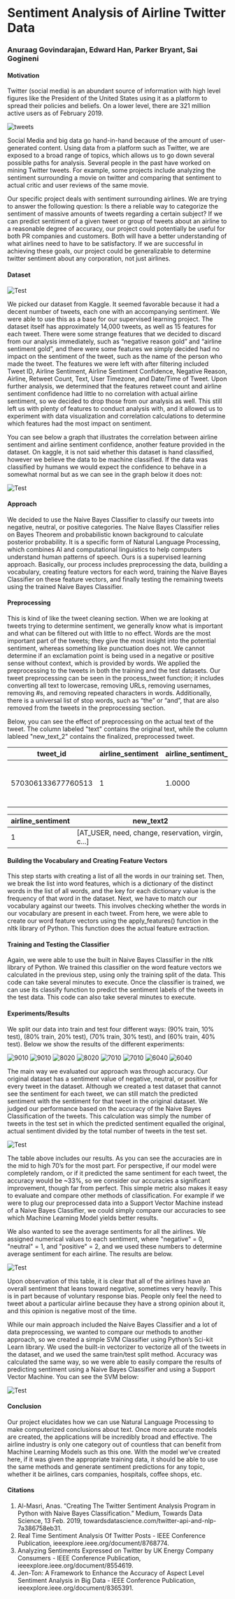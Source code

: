 # Sentiment Analysis of Airline Twitter Data

### Anuraag Govindarajan, Edward Han, Parker Bryant, Sai Gogineni


#### Motivation

Twitter (social media) is an abundant source of information with high level figures like the President of the United States using it as a platform to spread their policies and beliefs. On a lower level, there are 321 million active users as of February 2019.

![tweets](Images/tweetexample.png)

Social Media and big data go hand-in-hand because of the amount of user-generated content. Using data from a platform such as Twitter, we are exposed to a broad range of topics, which allows us to go down several possible paths for analysis. Several people in the past have worked on mining Twitter tweets. For example, some projects include analyzing the sentiment surrounding a movie on twitter and comparing that sentiment to actual critic and user reviews of the same movie.

Our specific project deals with sentiment surrounding airlines. We are trying to answer the following question: Is there a reliable way to categorize the sentiment of massive amounts of tweets regarding a certain subject? If we can predict sentiment of a given tweet or group of tweets about an airline to a reasonable degree of accuracy, our project could potentially be useful for both PR companies and customers. Both will have a better understanding of what airlines need to have to be satisfactory. If we are successful in achieving these goals, our project could be generalizable to determine twitter sentiment about any corporation, not just airlines.

#### Dataset

![Test](Images/wordcloud.png)

We picked our dataset from Kaggle. It seemed favorable because it had a decent number of tweets, each one with an accompanying sentiment. We were able to use this as a base for our supervised learning project. The dataset itself has approximately 14,000 tweets, as well as 15 features for each tweet. There were some strange features that we decided to discard from our analysis immediately, such as “negative reason gold” and “airline sentiment gold”, and there were some features we simply decided had no impact on the sentiment of the tweet, such as the name of the person who made the tweet. The features we were left with after filtering included Tweet ID, Airline Sentiment, Airline Sentiment Confidence, Negative Reason, Airline, Retweet Count, Text, User Timezone, and Date/Time of Tweet. Upon further analysis, we determined that the features retweet count and airline sentiment confidence had little to no correlation with actual airline sentiment, so we decided to drop those from our analysis as well. This still left us with plenty of features to conduct analysis with, and it allowed us to experiment with data visualization and correlation calculations to determine which features had the most impact on sentiment.

You can see below a graph that illustrates the correlation between airline sentiment and airline sentiment confidence, another feature provided in the dataset. On kaggle, it is not said whether this dataset is hand classified, however we believe the data to be machine classified. If the data was classified by humans we would expect the confidence to behave in a somewhat normal but as we can see in the graph below it does not:

![Test](Images/samplecorr.png)

#### Approach

We decided to use the Naive Bayes Classifier to classify our tweets into negative, neutral, or positive categories. The Naive Bayes Classifier relies on Bayes Theorem and probabilistic known background to calculate posterior probability. It is a specific form of Natural Language Processing, which combines AI and computational linguistics to help computers understand human patterns of speech. Ours is a supervised learning approach. Basically, our process includes preprocessing the data, building a vocabulary, creating feature vectors for each word, training the Naive Bayes Classifier on these feature vectors, and finally testing the remaining tweets using the trained Naive Bayes Classifier.

#### Preprocessing

This is kind of like the tweet cleaning section. When we are looking at tweets trying to determine sentiment, we generally know what is important and what can be filtered out with little to no effect. Words are the most important part of the tweets; they give the most insight into the potential sentiment, whereas something like punctuation does not. We cannot determine if an exclamation point is being used in a negative or positive sense without context, which is provided by words. We applied the preprocessing to the tweets in both the training and the test datasets. Our tweet preprocessing can be seen in the process_tweet function; it includes converting all text to lowercase, removing URLs, removing usernames, removing #s, and removing repeated characters in words. Additionally, there is a universal list of stop words, such as “the” or “and”, that are also removed from the tweets in the preprocessing section.

Below, you can see the effect of preprocessing on the actual text of the tweet. The column labeled "text" contains the original text, while the column lableed "new_text_2" contains the finalized, preprocessed tweet.

| tweet_id | airline_sentiment |	airline_sentiment_confidence |	negativereason |	negativereason_confidence |	airline |	retweet_count |	text |	tweet_created |	tweet_location |	user_timezone |	new_text | new_text2 |
| --- | --- | --- | --- | --- | --- | --- | --- | --- | --- | --- | --- | --- |
| 570306133677760513 |	1 |	1.0000 |	NaN |	NaN |	Virgin America |	0 |	@VirginAmerica Need to change reservation. Hav... |	2015-02-24 11:35:52 -0800 |	NaN |	Eastern Time (US & Canada) |	[@VirginAmerica, Need, change, reservation. h...] | [AT_USER, need, change, reservation, virgin, c...] |

| airline_sentiment | new_text2 |
| --- | --- |
| 1 | [AT_USER, need, change, reservation, virgin, c...] |

#### Building the Vocabulary and Creating Feature Vectors

This step starts with creating a list of all the words in our training set. Then, we break the list into word features, which is a dictionary of the distinct words in the list of all words, and the key for each dictionary value is the frequency of that word in the dataset. Next, we have to match our vocabulary against our tweets. This involves checking whether the words in our vocabulary are present in each tweet. From here, we were able to create our word feature vectors using the apply_features() function in the nltk library of Python. This function does the actual feature extraction.

#### Training and Testing the Classifier

Again, we were able to use the built in Naive Bayes Classifier in the nltk library of Python. We trained this classifier on the word feature vectors we calculated in the previous step, using only the training split of the data. This code can take several minutes to execute. Once the classifier is trained, we can use its classify function to predict the sentiment labels of the tweets in the test data. This code can also take several minutes to execute.

#### Experiments/Results

We split our data into train and test four different ways: (90% train, 10% test), (80% train, 20% test), (70% train, 30% test), and (60% train, 40% test). Below we show the results of the different experiments:

![9010](Images/9010/sw90.png) ![9010](Images/9010/uni90.png) 
![8020](Images/8020/sw80.png) ![8020](Images/8020/uni80.png) 
![7010](Images/7030/sw70.png) ![7010](Images/7030/uni70.png) 
![6040](Images/6040/sw60.png) ![6040](Images/6040/uni60.png) 


The main way we evaluated our approach was through accuracy. Our original dataset has a sentiment value of negative, neutral, or positive for every tweet in the dataset. Although we created a test dataset that cannot see the sentiment for each tweet, we can still match the predicted sentiment with the sentiment for that tweet in the original dataset. We judged our performance based on the accuracy of the Naive Bayes Classification of the tweets. This calculation was simply the number of tweets in the test set in which the predicted sentiment equalled the original, actual sentiment divided by the total number of tweets in the test set.

![Test](Images/accuracies.png)

The table above includes our results. As you can see the accuracies are in the mid to high 70’s for the most part. For perspective, if our model were completely random, or if it predicted the same sentiment for each tweet, the accuracy would be ~33%, so we consider our accuracies a significant improvement, though far from perfect. This simple metric also makes it easy to evaluate and compare other methods of classification. For example if we were to plug our preprocessed data into a Support Vector Machine instead of a Naive Bayes Classifier, we could simply compare our accuracies to see which Machine Learning Model yields better results.

We also wanted to see the average sentiments for all the airlines. We assigned numerical values to each sentiment, where "negative" = 0, "neutral" = 1, and "positive" = 2, and we used these numbers to determine average sentiment for each airline. The results are below.

![Test](Images/averagesentiments.png)

Upon observation of this table, it is clear that all of the airlines have an overall sentiment that leans toward negative, sometimes very heavily. This is in part because of voluntary response bias. People only feel the need to tweet about a particular airline because they have a strong opinion about it, and this opinion is negative most of the time.

While our main approach included the Naive Bayes Classifier and a lot of data preprocessing, we wanted to compare our methods to another approach, so we created a simple SVM Classifier using Python’s Sci-kit Learn library. We used the built-in vectorizer to vectorize all of the tweets in the dataset, and we used the same train/test split method. Accuracy was calculated the same way, so we were able to easily compare the results of predicting sentiment using a Naive Bayes Classifier and using a Support Vector Machine. You can see the SVM below:

![Test](Images/svmsnippet.png)

#### Conclusion

Our project elucidates how we can use Natural Language Processing to make computerized conclusions about text. Once more accurate models are created, the applications will be incredibly broad and effective. The airline industry is only one category out of countless that can benefit from Machine Learning Models such as this one. With the model we’ve created here, if it was given the appropriate training data, it should be able to use the same methods and generate sentiment predictions for any topic, whether it be airlines, cars companies, hospitals, coffee shops, etc.

#### Citations

1. Al-Masri, Anas. “Creating The Twitter Sentiment Analysis Program in Python with Naive Bayes Classification.” Medium,          Towards Data Science, 13 Feb. 2019, towardsdatascience.com/twitter-api-and-nlp-7a386758eb31.
2. Real Time Sentiment Analysis Of Twitter Posts - IEEE Conference Publication, ieeexplore.ieee.org/document/8768774.
3. Analyzing Sentiments Expressed on Twitter by UK Energy Company Consumers - IEEE Conference Publication,                      ieeexplore.ieee.org/document/8554619.
4. Jen-Ton: A Framework to Enhance the Accuracy of Aspect Level Sentiment Analysis in Big Data - IEEE Conference Publication,   ieeexplore.ieee.org/document/8365391.
